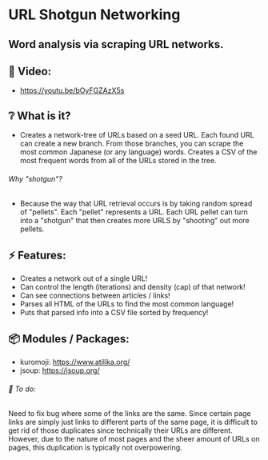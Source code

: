# URL Shotgun Networking

## Word analysis via scraping URL networks.

## :cinema: Video:
* https://youtu.be/bOyFGZAzX5s

## :grey_question: What is it?
* Creates a network-tree of URLs based on a seed URL. Each found URL can create a new branch. From those branches, you can scrape the most common Japanese (or any language) words. Creates a CSV of the most frequent words from all of the URLs stored in the tree.
###### Why "shotgun"?
* Because the way that URL retrieval occurs is by taking random spread of "pellets". Each "pellet" represents a URL. Each URL pellet can turn into a "shotgun" that then creates more URLS by "shooting" out more pellets.

## :zap: Features:
* Creates a network out of a single URL!
* Can control the length (iterations)  and density (cap) of that network!
* Can see connections between articles / links!
* Parses all HTML of the URLs to find the most common language!
* Puts that parsed info into a CSV file sorted by frequency!

## :package: Modules / Packages:
* kuromoji: https://www.atilika.org/
* jsoup: https://jsoup.org/

###### :hammer: To do:
Need to fix bug where some of the links are the same. Since certain page links are simply just links to different parts of the same page, it is difficult to get rid of those duplicates since technically their URLs are different. However, due to the nature of most pages and the sheer amount of URLs on pages, this duplication is typically not overpowering.


